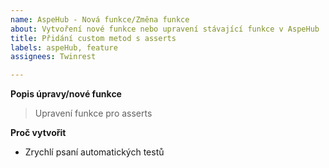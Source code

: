 ```yaml
---
name: AspeHub - Nová funkce/Změna funkce
about: Vytvoření nové funkce nebo upravení stávající funkce v AspeHub
title: Přidání custom metod s asserts
labels: aspeHub, feature
assignees: Twinrest

---
```


**Popis úpravy/nové funkce**
> Upravení funkce pro asserts

**Proč vytvořit**
- Zrychlí psaní automatických testů
